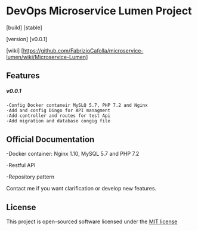 # DevOps Microservice Lumen Project
[build] [stable]

[version] [v0.0.1]

[wiki] [https://github.com/FabrizioCafolla/microservice-lumen/wiki/Microservice-Lumen]

## Features 
   ##### v0.0.1
    -Config Docker contaneir MySLQ 5.7, PHP 7.2 and Nginx
    -Add and config Dingo for API managment
    -Add controller and routes for test Api
    -Add migration and database congig file
    
## Official Documentation
-Docker container: Nginx 1.10, MySQL 5.7 and PHP 7.2

-Restful API

-Repository pattern

Contact me if you want clarification or develop new features.

## License

This project is open-sourced software licensed under the [MIT license](http://opensource.org/licenses/MIT)
